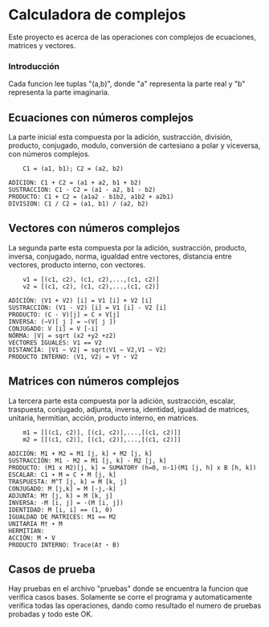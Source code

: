 # Calculadora de complejos

Este proyecto es acerca de las operaciones con complejos de ecuaciones, matrices y vectores.
### Introducción

Cada funcion lee tuplas "(a,b)", donde "a" representa la parte real y "b" representa la parte imaginaria.

## Ecuaciones con números complejos

La parte inicial esta compuesta por la adición, sustracción, división, producto, conjugado, modulo, conversión de cartesiano a polar y viceversa, con números complejos.

```
    C1 = (a1, b1); C2 = (a2, b2)

ADICION: C1 + C2 = (a1 + a2, b1 + b2)
SUSTRACCION: C1 - C2 = (a1 - a2, b1 - b2)
PRODUCTO: C1 + C2 = (a1a2 - b1b2, a1b2 + a2b1)
DIVISION: C1 / C2 = (a1, b1) / (a2, b2)
```

## Vectores con números complejos

La segunda parte esta compuesta por la adición, sustracción, producto, inversa, conjugado, norma, igualdad entre vectores, distancia entre vectores, producto interno, con vectores.

```
    v1 = [(c1, c2), (c1, c2),...,(c1, c2)] 
    v2 = [(c1, c2), (c1, c2),...,(c1, c2)]

ADICIÓN: (V1 + V2) [i] = V1 [i] + V2 [i]
SUSTRACCIÓN: (V1 - V2) [i] = V1 [i] - V2 [i]
PRODUCTO: (C · V)[j] = C × V[j]
INVERSA: (−V)[ j ] = −(V[ j ])
CONJUGADO: V [i] = V [-i]
NÓRMA: |V| = sqrt (x2 +y2 +z2)
VECTORES IGUALES: V1 == V2
DISTANCÍA: |V1 − V2| = sqrt⟨V1 − V2,V1 − V2⟩
PRODUCTO INTERNO: ⟨V1, V2⟩ = V† ⋆ V2
```
## Matrices con números complejos

La tercera parte esta compuesta por la adición, sustracción, escalar, traspuesta, conjugado, adjunta, inversa, identidad, igualdad de matrices, unitaria, hermitian, acción, producto interno, en matrices.

```
    m1 = [[(c1, c2)], [(c1, c2)],...,[(c1, c2)]] 
    m2 = [[(c1, c2)], [(c1, c2)],...,[(c1, c2)]]

ADICIÓN: M1 + M2 = M1 [j, k] + M2 [j, k]
SUSTRACCIÓN: M1 - M2 = M1 [j, k] - M2 [j, k]
PRODUCTO: (M1 x M2)[j, k] = SUMATORY (h=0, n-1)(M1 [j, h] x B [h, k])
ESCALAR: C1 ∙ M = C ∙ M [j, k]
TRASPUESTA: M^T [j, k] = M [k, j]
CONJUGADO: M [j,k] = M [-j,-k]
ADJUNTA: M† [j, k] = M [k, j]
INVERSA: -M [i, j] = -(M [i, j])
IDENTIDAD: M [i, i] == (1, 0)
IGUALDAD DE MATRICES: M1 == M2
UNITARIA M† ∙ M
HERMITIAN:
ACCIÓN: M ∙ V
PRODUCTO INTERNO: Trace(A† ⋆ B)
```


## Casos de prueba

Hay pruebas en el archivo "pruebas" donde se encuentra la funcion que verifica casos bases. Solamente se corre el programa y automaticamente verifica todas las operaciones, dando como resultado el numero de pruebas probadas y todo este OK.

